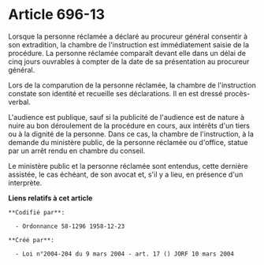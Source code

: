 # Article 696-13

Lorsque la personne réclamée a déclaré au procureur général consentir à son extradition, la chambre de l'instruction est
immédiatement saisie de la procédure. La personne réclamée comparaît devant elle dans un délai de cinq jours ouvrables à
compter de la date de sa présentation au procureur général.

Lors de la comparution de la personne réclamée, la chambre de l'instruction constate son identité et recueille ses
déclarations. Il en est dressé procès-verbal.

L'audience est publique, sauf si la publicité de l'audience est de nature à nuire au bon déroulement de la procédure en
cours, aux intérêts d'un tiers ou à la dignité de la personne. Dans ce cas, la chambre de l'instruction, à la demande du
ministère public, de la personne réclamée ou d'office, statue par un arrêt rendu en chambre du conseil.

Le ministère public et la personne réclamée sont entendus, cette dernière assistée, le cas échéant, de son avocat et, s'il y
a lieu, en présence d'un interprète.

**Liens relatifs à cet article**

	**Codifié par**:

	  - Ordonnance 58-1296 1958-12-23

	**Créé par**:

	  - Loi n°2004-204 du 9 mars 2004 - art. 17 () JORF 10 mars 2004
